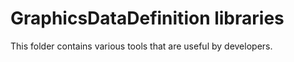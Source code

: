 # GraphicsDataDefinition libraries

This folder contains various tools that are useful by developers.
